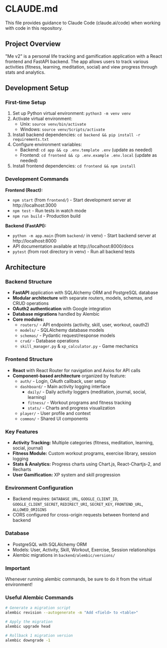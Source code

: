 # CLAUDE.md

This file provides guidance to Claude Code (claude.ai/code) when working with code in this repository.

## Project Overview

"Me v2" is a personal life tracking and gamification application with a React frontend and FastAPI backend. The app allows users to track various activities (fitness, learning, meditation, social) and view progress through stats and analytics.

## Development Setup

### First-time Setup
1. Set up Python virtual environment: `python3 -m venv venv`
2. Activate virtual environment: 
   - Unix: `source venv/bin/activate`
   - Windows: `source venv/Scripts/activate`
3. Install backend dependencies: `cd backend && pip install -r requirements.txt`
4. Configure environment variables:
   - Backend: `cd app && cp .env.template .env` (update as needed)
   - Frontend: `cd frontend && cp .env.example .env.local` (update as needed)
5. Install frontend dependencies: `cd frontend && npm install`

### Development Commands

**Frontend (React):**
- `npm start` (from `frontend/`) - Start development server at http://localhost:3000
- `npm test` - Run tests in watch mode
- `npm run build` - Production build

**Backend (FastAPI):**
- `python -m app.main` (from `backend/` in venv) - Start backend server at http://localhost:8000
- API documentation available at http://localhost:8000/docs
- `pytest` (from root directory in venv) - Run all backend tests

## Architecture

### Backend Structure
- **FastAPI** application with SQLAlchemy ORM and PostgreSQL database
- **Modular architecture** with separate routers, models, schemas, and CRUD operations
- **OAuth2 authentication** with Google integration
- **Database migrations** handled by Alembic
- **Core modules:**
  - `routers/` - API endpoints (activity, skill, user, workout, oauth2)
  - `models/` - SQLAlchemy database models
  - `schemas/` - Pydantic request/response models
  - `crud/` - Database operations
  - `skill_manager.py` & `xp_calculator.py` - Game mechanics

### Frontend Structure
- **React** with React Router for navigation and Axios for API calls
- **Component-based architecture** organized by feature:
  - `auth/` - Login, OAuth callback, user setup
  - `dashboard/` - Main activity logging interface
    - `daily/` - Daily activity loggers (meditation, journal, social, learning)
    - `fitness/` - Workout programs and fitness tracking
    - `stats/` - Charts and progress visualization
  - `player/` - User profile and context
  - `common/` - Shared UI components

### Key Features
- **Activity Tracking:** Multiple categories (fitness, meditation, learning, social, journal)
- **Fitness Module:** Custom workout programs, exercise library, session logging
- **Stats & Analytics:** Progress charts using Chart.js, React-Chartjs-2, and Recharts
- **User Gamification:** XP system and skill progression

### Environment Configuration
- Backend requires: `DATABASE_URL`, `GOOGLE_CLIENT_ID`, `GOOGLE_CLIENT_SECRET`, `REDIRECT_URI`, `SECRET_KEY`, `FRONTEND_URL`, `ALLOWED_ORIGINS`
- CORS configured for cross-origin requests between frontend and backend

### Database
- PostgreSQL with SQLAlchemy ORM
- Models: User, Activity, Skill, Workout, Exercise, Session relationships
- Alembic migrations in `backend/alembic/versions/`

### Important
Whenever running alembic commands, be sure to do it from the virtual environment!

### Useful Alembic Commands
```bash
# Generate a migration script
alembic revision --autogenerate -m "Add <field> to <table>"

# Apply the migration
alembic upgrade head

# Rollback 1 migration version
alembic downgrade -1
```